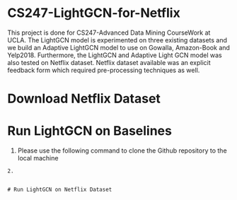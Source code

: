 # CS247-LightGCN-for-Netflix
This project is done for CS247-Advanced Data Mining CourseWork at UCLA. The LightGCN model is experimented on three existing datasets and we build an Adaptive LightGCN model to use on Gowalla, Amazon-Book and Yelp2018. Furthermore, the LightGCN and Adaptive Light GCN model was also tested on Netflix dataset. Netflix dataset available was an explicit feedback form which required pre-processing techniques as well.

# Download Netflix Dataset

# Run LightGCN on Baselines
1. Please use the following command to clone the Github repository to the local machine
```git clone https://github.com/fzbuzz/CS247-LightGCN-for-Netflix.git'''
2.


# Run LightGCN on Netflix Dataset

